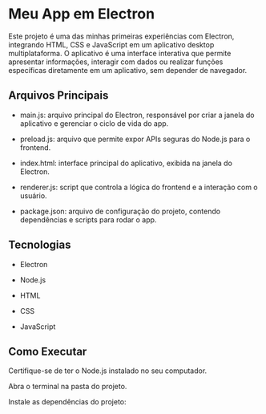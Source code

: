 # Meu App em Electron

Este projeto é uma das minhas primeiras experiências com Electron, integrando HTML, CSS e JavaScript em um aplicativo desktop multiplataforma.
O aplicativo é uma interface interativa que permite apresentar informações, interagir com dados ou realizar funções específicas diretamente em um aplicativo, sem depender de navegador.

## Arquivos Principais

- main.js: arquivo principal do Electron, responsável por criar a janela do aplicativo e gerenciar o ciclo de vida do app.

- preload.js: arquivo que permite expor APIs seguras do Node.js para o frontend.

- index.html: interface principal do aplicativo, exibida na janela do Electron.

- renderer.js: script que controla a lógica do frontend e a interação com o usuário.

- package.json: arquivo de configuração do projeto, contendo dependências e scripts para rodar o app.

## Tecnologias

- Electron

- Node.js

- HTML

- CSS

- JavaScript

## Como Executar

Certifique-se de ter o Node.js instalado no seu computador.

Abra o terminal na pasta do projeto.

Instale as dependências do projeto:
